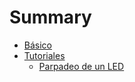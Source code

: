 # Summary

* [Básico](basics/README.md)
* [Tutoriales](Tutorials.md)
    * [Parpadeo de un LED](Blink.md)

